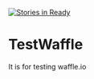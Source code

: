 [![Stories in Ready](https://badge.waffle.io/manishpathak99/TestWaffle.png?label=ready&title=Ready)](https://waffle.io/manishpathak99/TestWaffle)
# TestWaffle
It is for testing waffle.io
